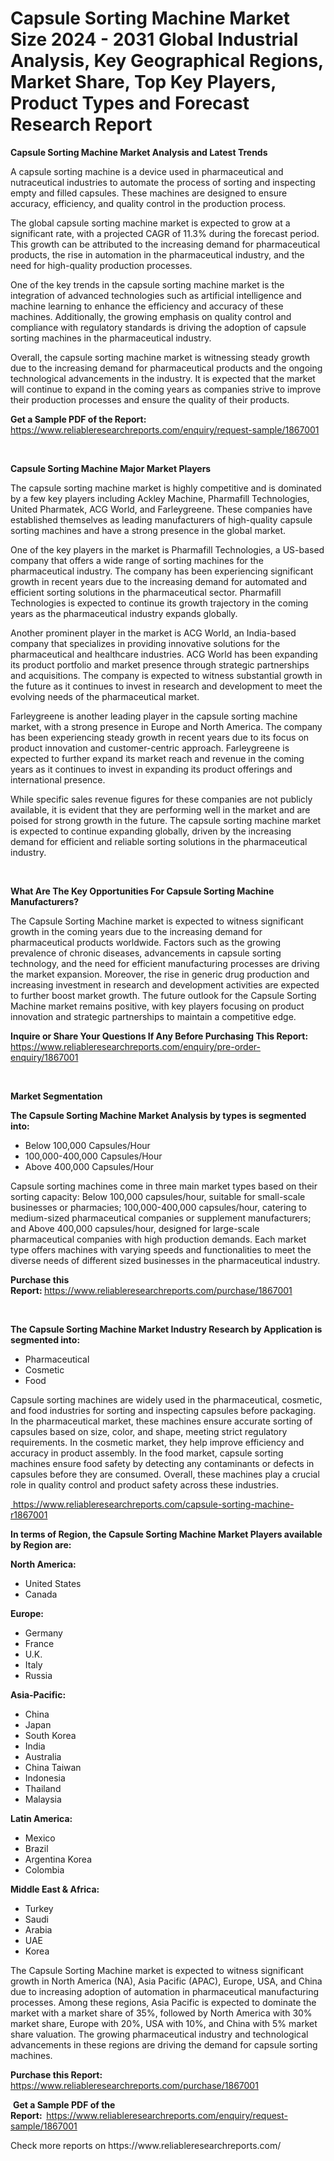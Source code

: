 <p><h1>Capsule Sorting Machine Market Size 2024 - 2031 Global Industrial Analysis, Key Geographical Regions, Market Share, Top Key Players, Product Types and Forecast Research Report</h1></p><p><strong>Capsule Sorting Machine Market Analysis and Latest Trends</strong></p>
<p><p>A capsule sorting machine is a device used in pharmaceutical and nutraceutical industries to automate the process of sorting and inspecting empty and filled capsules. These machines are designed to ensure accuracy, efficiency, and quality control in the production process.</p><p>The global capsule sorting machine market is expected to grow at a significant rate, with a projected CAGR of 11.3% during the forecast period. This growth can be attributed to the increasing demand for pharmaceutical products, the rise in automation in the pharmaceutical industry, and the need for high-quality production processes.</p><p>One of the key trends in the capsule sorting machine market is the integration of advanced technologies such as artificial intelligence and machine learning to enhance the efficiency and accuracy of these machines. Additionally, the growing emphasis on quality control and compliance with regulatory standards is driving the adoption of capsule sorting machines in the pharmaceutical industry.</p><p>Overall, the capsule sorting machine market is witnessing steady growth due to the increasing demand for pharmaceutical products and the ongoing technological advancements in the industry. It is expected that the market will continue to expand in the coming years as companies strive to improve their production processes and ensure the quality of their products.</p></p>
<p><strong>Get a Sample PDF of the Report:&nbsp;</strong> <a href="https://www.reliableresearchreports.com/enquiry/request-sample/1867001">https://www.reliableresearchreports.com/enquiry/request-sample/1867001</a></p>
<p>&nbsp;</p>
<p><strong>Capsule Sorting Machine Major Market Players</strong></p>
<p><p>The capsule sorting machine market is highly competitive and is dominated by a few key players including Ackley Machine, Pharmafill Technologies, United Pharmatek, ACG World, and Farleygreene. These companies have established themselves as leading manufacturers of high-quality capsule sorting machines and have a strong presence in the global market.</p><p>One of the key players in the market is Pharmafill Technologies, a US-based company that offers a wide range of sorting machines for the pharmaceutical industry. The company has been experiencing significant growth in recent years due to the increasing demand for automated and efficient sorting solutions in the pharmaceutical sector. Pharmafill Technologies is expected to continue its growth trajectory in the coming years as the pharmaceutical industry expands globally.</p><p>Another prominent player in the market is ACG World, an India-based company that specializes in providing innovative solutions for the pharmaceutical and healthcare industries. ACG World has been expanding its product portfolio and market presence through strategic partnerships and acquisitions. The company is expected to witness substantial growth in the future as it continues to invest in research and development to meet the evolving needs of the pharmaceutical market.</p><p>Farleygreene is another leading player in the capsule sorting machine market, with a strong presence in Europe and North America. The company has been experiencing steady growth in recent years due to its focus on product innovation and customer-centric approach. Farleygreene is expected to further expand its market reach and revenue in the coming years as it continues to invest in expanding its product offerings and international presence.</p><p>While specific sales revenue figures for these companies are not publicly available, it is evident that they are performing well in the market and are poised for strong growth in the future. The capsule sorting machine market is expected to continue expanding globally, driven by the increasing demand for efficient and reliable sorting solutions in the pharmaceutical industry.</p></p>
<p>&nbsp;</p>
<p><strong>What Are The Key Opportunities For Capsule Sorting Machine Manufacturers?</strong></p>
<p><p>The Capsule Sorting Machine market is expected to witness significant growth in the coming years due to the increasing demand for pharmaceutical products worldwide. Factors such as the growing prevalence of chronic diseases, advancements in capsule sorting technology, and the need for efficient manufacturing processes are driving the market expansion. Moreover, the rise in generic drug production and increasing investment in research and development activities are expected to further boost market growth. The future outlook for the Capsule Sorting Machine market remains positive, with key players focusing on product innovation and strategic partnerships to maintain a competitive edge.</p></p>
<p><strong>Inquire or Share Your Questions If Any Before Purchasing This Report:</strong> <a href="https://www.reliableresearchreports.com/enquiry/pre-order-enquiry/1867001">https://www.reliableresearchreports.com/enquiry/pre-order-enquiry/1867001</a></p>
<p>&nbsp;</p>
<p><strong>Market Segmentation</strong></p>
<p><strong>The Capsule Sorting Machine Market Analysis by types is segmented into:</strong></p>
<p><ul><li>Below 100,000 Capsules/Hour</li><li>100,000-400,000 Capsules/Hour</li><li>Above 400,000 Capsules/Hour</li></ul></p>
<p><p>Capsule sorting machines come in three main market types based on their sorting capacity: Below 100,000 capsules/hour, suitable for small-scale businesses or pharmacies; 100,000-400,000 capsules/hour, catering to medium-sized pharmaceutical companies or supplement manufacturers; and Above 400,000 capsules/hour, designed for large-scale pharmaceutical companies with high production demands. Each market type offers machines with varying speeds and functionalities to meet the diverse needs of different sized businesses in the pharmaceutical industry.</p></p>
<p><strong>Purchase this Report:&nbsp;</strong><a href="https://www.reliableresearchreports.com/purchase/1867001">https://www.reliableresearchreports.com/purchase/1867001</a></p>
<p>&nbsp;</p>
<p><strong>The Capsule Sorting Machine Market Industry Research by Application is segmented into:</strong></p>
<p><ul><li>Pharmaceutical</li><li>Cosmetic</li><li>Food</li></ul></p>
<p><p>Capsule sorting machines are widely used in the pharmaceutical, cosmetic, and food industries for sorting and inspecting capsules before packaging. In the pharmaceutical market, these machines ensure accurate sorting of capsules based on size, color, and shape, meeting strict regulatory requirements. In the cosmetic market, they help improve efficiency and accuracy in product assembly. In the food market, capsule sorting machines ensure food safety by detecting any contaminants or defects in capsules before they are consumed. Overall, these machines play a crucial role in quality control and product safety across these industries.</p></p>
<p><a href="https://www.reliableresearchreports.com/capsule-sorting-machine-r1867001">&nbsp;https://www.reliableresearchreports.com/capsule-sorting-machine-r1867001</a></p>
<p><strong>In terms of Region, the Capsule Sorting Machine Market Players available by Region are:</strong></p>
<p>
    <p> <strong> North America: </strong>
        <ul>
            <li>United States</li>
            <li>Canada</li>
        </ul>
        </p> 
    <p> <strong> Europe: </strong>
        <ul>
            <li>Germany</li>
            <li>France</li>
            <li>U.K.</li>
            <li>Italy</li>
            <li>Russia</li>
        </ul>
        </p> 
    <p> <strong> Asia-Pacific: </strong>
        <ul>
            <li>China</li>
            <li>Japan</li>
            <li>South Korea</li>
            <li>India</li>
            <li>Australia</li>
            <li>China Taiwan</li>
            <li>Indonesia</li>
            <li>Thailand</li>
            <li>Malaysia</li>
        </ul>
        </p> 
    <p> <strong> Latin America: </strong>
        <ul>
            <li>Mexico</li>
            <li>Brazil</li>
            <li>Argentina Korea</li>
            <li>Colombia</li>
        </ul>
        </p> 
    <p> <strong> Middle East & Africa: </strong>
        <ul>
            <li>Turkey</li>
            <li>Saudi</li>
            <li>Arabia</li>
            <li>UAE</li>
            <li>Korea</li>
        </ul>
    </p>
    </p>
<p><p>The Capsule Sorting Machine market is expected to witness significant growth in North America (NA), Asia Pacific (APAC), Europe, USA, and China due to increasing adoption of automation in pharmaceutical manufacturing processes. Among these regions, Asia Pacific is expected to dominate the market with a market share of 35%, followed by North America with 30% market share, Europe with 20%, USA with 10%, and China with 5% market share valuation. The growing pharmaceutical industry and technological advancements in these regions are driving the demand for capsule sorting machines.</p></p>
<p><strong>Purchase this Report: </strong><a href="https://www.reliableresearchreports.com/purchase/1867001">https://www.reliableresearchreports.com/purchase/1867001</a></p>
<p>&nbsp;<strong>Get a Sample PDF of the Report:&nbsp;&nbsp;</strong><a href="https://www.reliableresearchreports.com/enquiry/request-sample/1867001">https://www.reliableresearchreports.com/enquiry/request-sample/1867001</a></p>
<p><strong></strong></p>
<p>Check more reports on https://www.reliableresearchreports.com/</p>